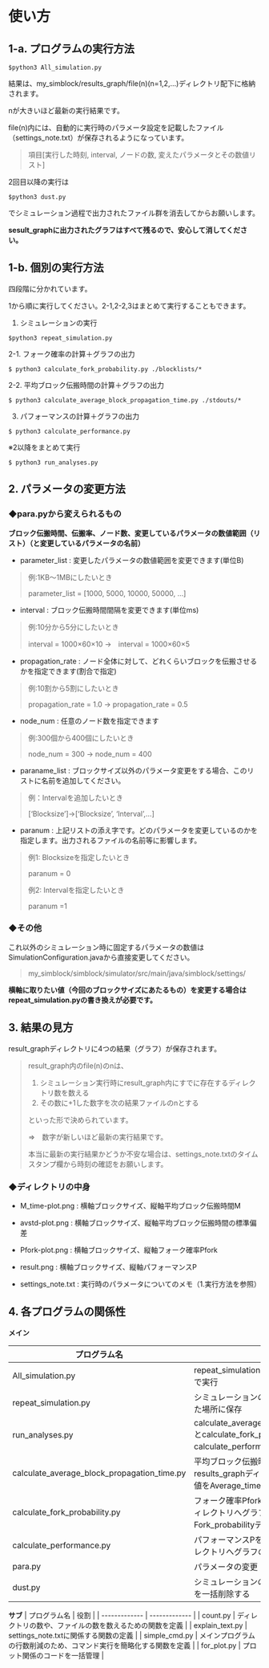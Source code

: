 # 使い方

## 1-a. プログラムの実行方法
```
$python3 All_simulation.py
```

結果は、my_simblock/results_graph/file(n)(n=1,2,…)ディレクトリ配下に格納されます。

nが大きいほど最新の実行結果です。

file(n)内には、自動的に実行時のパラメータ設定を記載したファイル（settings_note.txt）が保存されるようになっています。

> 項目[実行した時刻, interval, ノードの数, 変えたパラメータとその数値リスト]


2回目以降の実行は
```
$python3 dust.py
```
でシミュレーション過程で出力されたファイル群を消去してからお願いします。

**sesult_graphに出力されたグラフはすべて残るので、安心して消してください。**

## 1-b. 個別の実行方法
四段階に分かれています。

1から順に実行してください。2-1,2-2,3はまとめて実行することもできます。

1. シミュレーションの実行
```
$python3 repeat_simulation.py
```
2-1. フォーク確率の計算＋グラフの出力
```
$ python3 calculate_fork_probability.py ./blocklists/*
```
2-2. 平均ブロック伝搬時間の計算＋グラフの出力
```
$ python3 calculate_average_block_propagation_time.py ./stdouts/*
```
3. パフォーマンスの計算＋グラフの出力
```
$ python3 calculate_performance.py
```
※2以降をまとめて実行
```
$ python3 run_analyses.py
```



## 2. パラメータの変更方法
### ◆para.pyから変えられるもの
**ブロック伝搬時間、伝搬率、ノード数、変更しているパラメータの数値範囲（リスト）（と変更しているパラメータの名前）**


+ parameter_list : 変更したパラメータの数値範囲を変更できます(単位B)
> 例:1KB～1MBにしたいとき
>
> parameter_list = [1000, 5000, 10000, 50000, ...]
> 
+ interval : ブロック伝搬時間間隔を変更できます(単位ms)
> 例:10分から5分にしたいとき
>
> interval = 1000×60×10 →　interval = 1000×60×5
>
+ propagation_rate : ノード全体に対して、どれくらいブロックを伝搬させるかを指定できます(割合で指定)
> 例:10割から5割にしたいとき
>
> propagation_rate = 1.0 → propagation_rate = 0.5
>
+ node_num : 任意のノード数を指定できます
> 例:300個から400個にしたいとき
>
> node_num = 300 → node_num = 400

+ paraname_list : ブロックサイズ以外のパラメータ変更をする場合、このリストに名前を追加してください。
> 例：Intervalを追加したいとき
> 
> [‘Blocksize’]→[‘Blocksize’, ‘Interval’,…]
> 
+ paranum : 上記リストの添え字です。どのパラメータを変更しているのかを指定します。出力されるファイルの名前等に影響します。
> 例1: Blocksizeを指定したいとき
>
> paranum = 0
>
> 例2: Intervalを指定したいとき
>
> paranum =1

### ◆その他
これ以外のシミュレーション時に固定するパラメータの数値はSimulationConfiguration.javaから直接変更してください。
> my_simblock/simblock/simulator/src/main/java/simblock/settings/

**横軸に取りたい値（今回のブロックサイズにあたるもの）を変更する場合はrepeat_simulation.pyの書き換えが必要です。**

## 3. 結果の見方
result_graphディレクトリに4つの結果（グラフ）が保存されます。

> result_graph内のfile(n)のnは、
> 1. シミュレーション実行時にresult_graph内にすでに存在するディレクトリ数を数える
> 2. その数に+1した数字を次の結果ファイルのnとする
> 
> といった形で決められています。
>
> ⇒　数字が新しいほど最新の実行結果です。
>
> 本当に最新の実行結果かどうか不安な場合は、settings_note.txtのタイムスタンプ欄から時刻の確認をお願いします。

### ◆ディレクトリの中身
+ M_time-plot.png : 横軸ブロックサイズ、縦軸平均ブロック伝搬時間M

+ avstd-plot.png : 横軸ブロックサイズ、縦軸平均ブロック伝搬時間の標準偏差

+ Pfork-plot.png : 横軸ブロックサイズ、縦軸フォーク確率Pfork

+ result.png : 横軸ブロックサイズ、縦軸パフォーマンスP

+ settings_note.txt : 実行時のパラメータについてのメモ（1.実行方法を参照）

## 4. 各プログラムの関係性
**メイン**

| プログラム名  | 役割 |
| ------------- | ------------- |
|  All_simulation.py  | repeat_simulation.pyとrun_analyses.pyを一括で実行  |
| repeat_simulation.py  | シミュレーションの実行と、その結果を指定した場所に保存  |
| run_analyses.py  | calculate_average_block_propagation_time.pyとcalculate_fork_probability.pyとcalculate_performance.pyを一括で実行  |
| calculate_average_block_propagation_time.py  | 平均ブロック伝搬時間Mを計算し、results_graphディレクトリへグラフの出力, 数値をAverage_timeディレクトリに保存 |
| calculate_fork_probability.py  | フォーク確率Pforkを計算し、results_graphディレクトリへグラフの出力, 数値をFork_probabilityディレクトリに保存  |
| calculate_performance.py  | パフォーマンスPを計算し、results_graphディレクトリへグラフの出力  |
| para.py  | パラメータの変更  |
| dust.py  | シミュレーションの過程で生成されたファイルを一括削除する  |


**サブ**
| プログラム名  | 役割 |
| ------------- | ------------- |
|  count.py  | ディレクトリの数や、ファイルの数を数えるための関数を定義  |
| explain_text.py  | settings_note.txtに関係する関数の定義  |
| simple_cmd.py  | メインプログラムの行数削減のため、コマンド実行を簡略化する関数を定義  |
| for_plot.py | プロット関係のコードを一括管理  |

